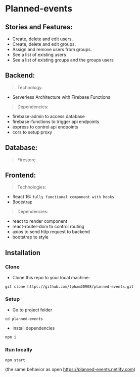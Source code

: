 # Planned-events

## Stories and Features:

- Create, delete and edit users.
- Create, delete and edit groups.
- Assign and remove users from groups.
- See a list of existing users
- See a list of existing groups and the groups users

## Backend:

> Technology:

- Serverless Architecture with Firebase Functions

> Dependencies:

- firebase-admin to access database
- firebase-functions to trigger api endpoints
- express to control api endpoints
- cors to setup proxy

## Database:

> Firestore

## Frontend:

> Technologies:

- React 16: `fully functional component with hooks`
- Bootstrap

> Dependencies:

- react to render component
- react-router-dom to control routing
- axios to send http request to backend
- bootstrap to style

## Installation

### Clone

- Clone this repo to your local machine:

```shell
git clone https://github.com/tpham20908/planned-events.git
```

### Setup

- Go to project folder

```shell
cd planned-events
```

- Install dependencies

```shell
npm i
```

### Run locally

```shell
npm start
```

(the same behavior as open <a href="https://planned-events.netlify.com">https://planned-events.netlify.com</a>)
